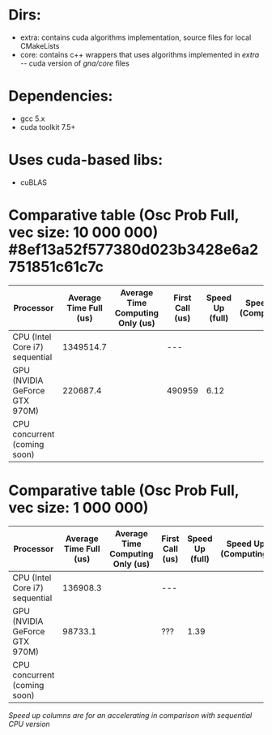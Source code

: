 # Dirs:

- extra: contains cuda algorithms implementation, source files for local CMakeLists
- core: contains c++ wrappers that uses algorithms implemented in *extra* -- cuda version of *gna/core* files

# Dependencies:

- gcc 5.x
- cuda toolkit 7.5+

# Uses cuda-based libs:

- cuBLAS


# Comparative table (Osc Prob Full, vec size: 10 000 000) #8ef13a52f577380d023b3428e6a2751851c61c7c

| Processor                      | Average Time Full (us) | Average Time Computing Only (us) | First Call (us) |  Speed Up (full) | Speed Up (Computing) |
|--------------------------------|------------------------|----------------------------------|-----------------|------------------|----------------------|
| CPU (Intel Core i7) sequential |      1349514.7         |                                  |       ---       |                  |                      |
| GPU (NVIDIA GeForce GTX 970M)  |       220687.4         |                                  |      490959     |        6.12      |                      |
| CPU concurrent (coming soon)   |                        |                                  |                 |                  |                      |


# Comparative table (Osc Prob Full, vec size: 1 000 000)

| Processor                      | Average Time Full (us) | Average Time Computing Only (us) | First Call (us) |  Speed Up (full) | Speed Up (Computing) |
|--------------------------------|------------------------|----------------------------------|-----------------|------------------|----------------------|
| CPU (Intel Core i7) sequential |       136908.3         |                                  |       ---       |                  |                      |
| GPU (NVIDIA GeForce GTX 970M)  |        98733.1         |                                  |       ???       |        1.39      |                      |
| CPU concurrent (coming soon)   |                        |                                  |                 |                  |                      |



*Speed up columns are for an accelerating in comparison with sequential CPU version*
